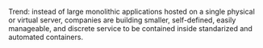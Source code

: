 Trend:  instead of large monolithic applications hosted on a single physical or virtual server, companies are building smaller, self-defined, easily manageable, and discrete service to be contained inside standarized and automated containers. 




